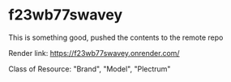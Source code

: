# f23wb77swavey

This is something good, pushed the contents to the remote repo

Render link: https://f23wb77swavey.onrender.com/

Class of Resource: "Brand", "Model", "Plectrum"
